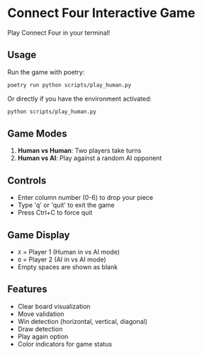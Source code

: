 # Connect Four Interactive Game

Play Connect Four in your terminal!

## Usage

Run the game with poetry:

```bash
poetry run python scripts/play_human.py
```

Or directly if you have the environment activated:

```bash
python scripts/play_human.py
```

## Game Modes

1. **Human vs Human**: Two players take turns
2. **Human vs AI**: Play against a random AI opponent

## Controls

- Enter column number (0-6) to drop your piece
- Type 'q' or 'quit' to exit the game
- Press Ctrl+C to force quit

## Game Display

- `X` = Player 1 (Human in vs AI mode)
- `O` = Player 2 (AI in vs AI mode)
- Empty spaces are shown as blank

## Features

- Clear board visualization
- Move validation
- Win detection (horizontal, vertical, diagonal)
- Draw detection
- Play again option
- Color indicators for game status